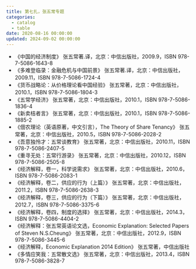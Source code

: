 ```yaml
---
title: 第七扎，张五常专题
categories:
  - catalog
  - table
date: 2020-08-16 00:00:00
updated: 2024-09-02 00:00:00
---
```


- 《中国的经济制度》 张五常著.译，北京：中信出版社，2009.9，ISBN 978-7-5086-1643-8
- 《多难登临录：金融危机与中国前景》 张五常著.译，北京：中信出版社，2009.11，ISBN 978-7-5086-1724-4
- 《货币战略论：从价格理论看中国经验》 张五常著，北京：中信出版社，2010.1，ISBN 978-7-5086-1804-3
- 《五常学经济》 张五常著，北京：中信出版社，2010.1，ISBN 978-7-5086-1836-4
- 《新卖桔者言》 张五常著，北京：中信出版社，2010.1，ISBN 978-7-5086-1885-2
- 《佃农理论（英语原著，中文引言），The Theory of Share Tenancy》 张五常著，北京：中信出版社，2010.5，ISBN 978-7-5086-2028-2
- 《吾意独怜才：五常谈教育》 张五常著，北京：中信出版社，2010.11，ISBN 978-7-5086-2407-5
- 《重寻无处：五常行游录》 张五常著，北京：中信出版社，2010.12，ISBN 978-7-5086-2505-8
- 《经济解释，卷一，科学说需求》 张五常著，北京：中信出版社，2010.6，ISBN 978-7-5086-2083-1
- 《经济解释，卷二，供应的行为（上篇）》 张五常著，北京：中信出版社，2011.2，ISBN 978-7-5086-2638-3
- 《经济解释，卷三，供应的行为（下篇）》 张五常著，北京：中信出版社，2012.7，ISBN 978-7-5086-3375-6
- 《经济解释，卷四，制度的选择》 张五常著，北京：中信出版社，2014.3，ISBN 978-7-5086-4404-2
- 《经济解释：张五常英语论文选，Economic Explanation: Selected Papers of Steven N.S.Cheung》 张五常著，北京：中信出版社，2012.9，ISBN 978-7-5086-3445-6
- 《经济解释，Economic Explanation 2014 Edition》 张五常著，中信出版社
- 《多情应笑我：五常散文选》 张五常著，北京：中信出版社，2013.4，ISBN 978-7-5086-3828-7
